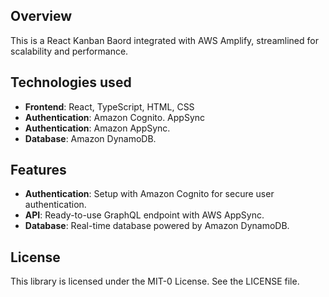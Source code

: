 ## Overview

This is a React Kanban Baord integrated with AWS Amplify, streamlined for scalability and performance.


## Technologies used
- **Frontend**: React, TypeScript, HTML, CSS
- **Authentication**: Amazon Cognito. AppSync
- **Authentication**: Amazon AppSync.
- **Database**: Amazon DynamoDB.
  
## Features
- **Authentication**: Setup with Amazon Cognito for secure user authentication.
- **API**: Ready-to-use GraphQL endpoint with AWS AppSync.
- **Database**: Real-time database powered by Amazon DynamoDB.

## License

This library is licensed under the MIT-0 License. See the LICENSE file.
